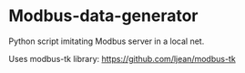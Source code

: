 # Modbus-data-generator

Python script imitating Modbus server in a local net.

Uses modbus-tk library: https://github.com/ljean/modbus-tk
